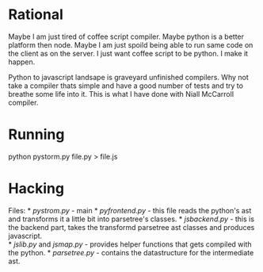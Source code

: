 
# Rational

Maybe I am just tired of coffee script compiler. Maybe python is a better platform then node. Maybe I am just spoild being able to run same code on the client as on the server. I just want coffee script to be python. I make it happen.

Python to javascript landsape is graveyard unfinished compilers. Why not take a compiler thats simple and have a good number of tests and try to breathe some life into it. This is what I have done with Niall McCarroll compiler.

# Running

python pystorm.py file.py > file.js

# Hacking

Files:
    * *pystrom.py* - main 
    * *pyfrontend.py* - this file reads the python's ast and transforms it a little bit into parsetree's classes.
    * *jsbackend.py* - this is the backend part, takes the transformd parsetree ast classes and produces javascript.    
    * *jslib.py* and *jsmap.py* - provides helper functions that gets compiled with the python.
    * *parsetree.py* - contains the datastructure for the intermediate ast.
    

    
